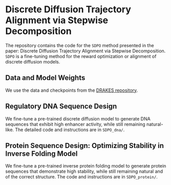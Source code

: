 # Discrete Diffusion Trajectory Alignment via Stepwise Decomposition

The repository contains the code for the `SDPO` method presented in the paper: Discrete Diffusion Trajectory Alignment
via Stepwise Decomposition.
`SDPO` is a fine-tuning method for the reward optimization or alignment of discrete diffusion models.

## Data and Model Weights

We use the data and checkpoints from the [DRAKES repository](https://github.com/ChenyuWang-Monica/DRAKES/tree/master).

## Regulatory DNA Sequence Design

We fine-tune a pre-trained discrete diffusion model to generate DNA sequences that exhibit high enhancer activity, while still remaining natural-like. The detailed code and instructions are in `SDPO_dna/`. 

## Protein Sequence Design: Optimizing Stability in Inverse Folding Model

We fine-tune a pre-trained inverse protein folding model to generate protein sequences that demonstrate high stability, while still remaining natural and of the correct structure. The code and instructions are in `SDPO_protein/`.
